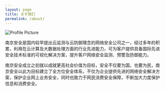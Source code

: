 ```yaml
---
layout: page
title: 关于我们
permalink: /about/
---
```


<img src="{{ site.baseurl }}/assets/profile-placeholder.gif" title="Profile Picture" class="profile">

南京安全是国内较早提出云监测与云防御理念的网络安全公司之一，经过多年的积累，利用在云计算及大数据处理方面的行业先进能力，可为客户提供具备国际先进安全技术标准的可视化解决方案，提升客户网络安全监测、预警及防御能力。

南京安全成立之初就以成就更高社会价值为目标，安全不仅要为国，也要为民，南京安全以此为目标建立了全方位安全体系，不仅为企业提供先进的网络安全解决方案，保护企业网上业务安全，同时也致力于网民消费安全保障，不断加大力度保护信息和消费安全。

[//]: # (Centrarium is a custom theme for Jekyll, made by [Ben Centra][bencentra] for his own blog. He'd be humbled if you liked it enough to use it as well! Installation and configuration instructions can be found in the )

[//]: # (This page is a good place to write about yourself, your project, your product, or whatever it is your site is for. You can replace the image above, or you can get rid of it entirely. )

[//]: # (You can find out more info about customizing your Jekyll theme, as well as basic Jekyll usage documentation . And you can find the source code for Jekyll at )

[//]: # ([centrarium]: https://github.com/bencentra/centrarium)
[//]: # ([bencentra]: http://bencentra.com)
[//]: # ([jekyll]: https://github.com/jekyll/jekyll)
